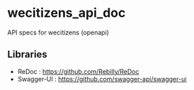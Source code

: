 # wecitizens_api_doc

API specs for wecitizens (openapi)

## Libraries

* ReDoc : https://github.com/Rebilly/ReDoc
* Swagger-UI : https://github.com/swagger-api/swagger-ui
